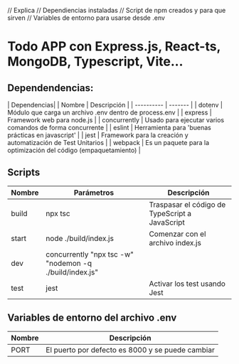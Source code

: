 // Explica
// Dependiencias instaladas
// Script de npm creados y para que sirven
// Variables de entorno para usarse desde .env
# Todo APP con Express.js, React-ts, MongoDB, Typescript, Vite...

## Dependendencias:

| Dependencias|
| Nombre | Descripción |
| ---------- | ------- |
| dotenv | Módulo que carga un archivo .env dentro de process.env |
| express | Framework web para node.js |
| concurrently | Usado para ejecutar varios comandos de forma concurrente |
| eslint | Herramienta para 'buenas prácticas en javascript' |
| jest | Framework para la creación y automatización de Test Unitarios |
| webpack | Es un paquete para la optimización del código (empaquetamiento) |

## Scripts

| Nombre | Parámetros | Descripción |
| ------ | ---------- | ----------- |
| build  | npx tsc    | Traspasar el código de TypeScript a JavaScript |
| start  | node ./build/index.js | Comenzar con el archivo index.js |
| dev    | concurrently \"npx tsc -w\" \"nodemon -q ./build/index.js\" |
| test   | jest | Activar los test usando Jest |

## Variables de entorno del archivo .env

| Nombre | Descripción |
| ------ | ----------- |
| PORT   | El puerto por defecto es 8000 y se puede cambiar |
